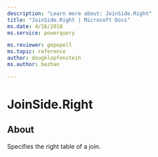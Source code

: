 ```yaml
---
description: "Learn more about: JoinSide.Right"
title: "JoinSide.Right | Microsoft Docs"
ms.date: 4/16/2018
ms.service: powerquery

ms.reviewer: gepopell
ms.topic: reference
author: dougklopfenstein
ms.author: bezhan

---
```

# JoinSide.Right
## About
Specifies the right table of a join.

